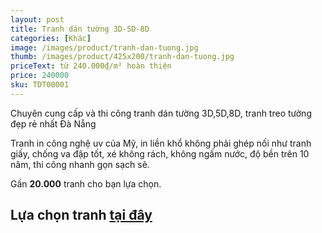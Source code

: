 ```yaml
---
layout: post
title: Tranh dán tường 3D-5D-8D
categories: [Khác]
image: /images/product/tranh-dan-tuong.jpg
thumb: /images/product/425x200/tranh-dan-tuong.jpg
priceText: từ 240.000₫/m² hoàn thiện
price: 240000
sku: TDT00001
---
```


Chuyên cung cấp và thi công tranh dán tường 3D,5D,8D, tranh treo tường đẹp rẻ nhất Đà Nẵng

Tranh in công nghệ uv của Mỹ, in liền khổ không phải ghép nối như tranh giấy, chống va đập tốt, xé không rách, không ngấm nước, độ bền trên 10 năm, thi công nhanh gọn sạch sẽ.

Gần **20.000** tranh cho bạn lựa chọn.

## Lựa chọn tranh [tại đây](https://tranhpro.com)